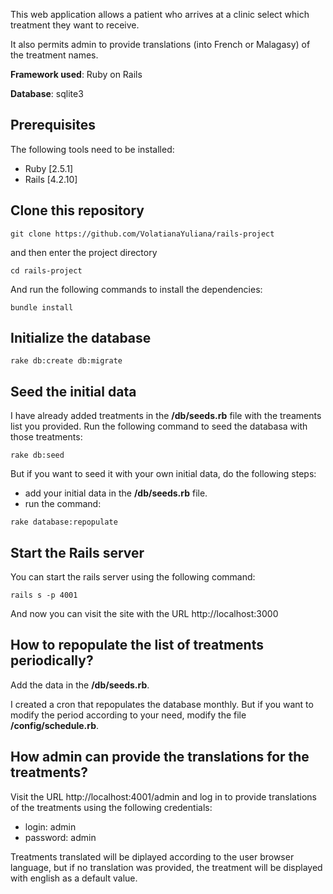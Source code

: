 This web application allows a patient who arrives at a clinic select which treatment they want to receive. 

It also permits admin to provide translations (into French or Malagasy) of the treatment names.

**Framework used**: Ruby on Rails

**Database**: sqlite3

## Prerequisites
The following tools need to be installed:
- Ruby [2.5.1]
- Rails [4.2.10]  

## Clone this repository
```
git clone https://github.com/VolatianaYuliana/rails-project
```
and then enter the project directory

```
cd rails-project
```

And run the following commands to install the dependencies:
```
bundle install
```

## Initialize the database

```
rake db:create db:migrate 
```
## Seed the initial data

I have already added treatments in the **/db/seeds.rb** file with the treaments list you provided.
Run the following command to seed the databasa with those treatments:
```
rake db:seed
```
But if you want to seed it with your own initial data, do the following steps:
* add your initial data in the **/db/seeds.rb** file.
* run the command:
```
rake database:repopulate
```

## Start the Rails server
You can start the rails server using the following command:
```
rails s -p 4001
```
And now you can visit the site with the URL http://localhost:3000

## How to repopulate the list of treatments periodically?
Add the data in the **/db/seeds.rb**.

I created a cron that repopulates the database monthly.
But if you want to modify the period according to your need, modify the file **/config/schedule.rb**.

## How admin can provide the translations for the treatments?

Visit the URL http://localhost:4001/admin and log in to provide translations of the treatments using the following credentials:
- login: admin
- password: admin


Treatments translated will be diplayed according to the user browser language, but if no translation was provided, the treatment will be displayed with english as a default value.

